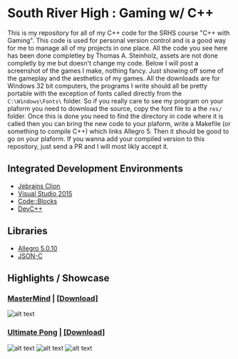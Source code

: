 # South River High : Gaming w/ C++

This is my repository for all of my C++ code for the SRHS course "C++ with Gaming". This code is used for personal version 
control and is a good way for me to manage all of my projects in one place. All the code you see here
has been done completley by Thomas A. Steinholz, assets are not done completly by me but doesn't change my code. Below I will post a screenshot of the games I make, nothing fancy. Just showing off some of the gameplay and the aesthetics of my games. All the downloads are for Windows 32 bit computers, the programs I write should all be pretty portable with the exception of fonts called directly from the `C:\Windows\Fonts\` folder. So if you really care to see my program on your plaform you need to download the source, copy the font file to a the `res/` folder. Once this is done you need to find the directory in code where it is called then you can bring the new code to your plaform, write a Makefile (or something to compile C++) which links Allegro 5. Then it should be good to go on your plaform. If you wanna add your compiled version to this repository, just send a PR and I will most likly accept it.

## Integrated Development Environments

* [Jebrains Clion](https://www.jetbrains.com/clion/)
* [Visual Studio 2015](www.visualstudio.com/Free)
* [Code::Blocks](http://www.codeblocks.org/)
* [DevC++](http://www.bloodshed.net/devcpp.html)

## Libraries

* [Allegro 5.0.10](https://www.allegro.cc/manual/5/)
* [JSON-C](http://json-c.github.io/json-c/)

## Highlights / Showcase

### [MasterMind](https://github.com/tsteinholz/CPP-SRHS/tree/master/Projects/MasterMind-Graphical) | [[Download]]()
![alt text](https://raw.githubusercontent.com/tsteinholz/CPP-SRHS/master/Projects/MasterMind-Graphical/showcase/mastermind-v3.jpg "MasterMind")

### [Ultimate Pong](https://github.com/tsteinholz/CPP-SRHS/tree/master/Projects/Pong) | [[Download]](https://github.com/tsteinholz/SR-Gaming/raw/master/Projects/Pong/Downloads/Windows-x86/Pong.zip)

![alt text](https://raw.githubusercontent.com/tsteinholz/SR-Gaming/master/Projects/Pong/showcase/74bab0ec458fbe72c9299165a9ddc937.jpg "Pong")
![alt text](https://raw.githubusercontent.com/tsteinholz/CPP-SRHS/master/Projects/Pong/showcase/634af285d8085b7cb228c11ac9d5be3c.png "Pong")
![alt text](https://raw.githubusercontent.com/tsteinholz/CPP-SRHS/master/Projects/Pong/showcase/8bf08da161057c1f959daa8e92d58733.jpg "Pong")
